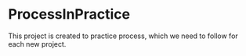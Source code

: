 # ProcessInPractice
This project is created to practice process, which we need to follow for each new project.
